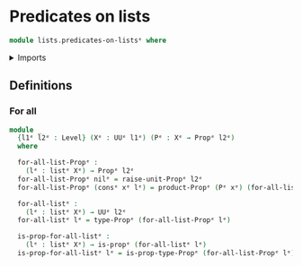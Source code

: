 # Predicates on lists

```agda
module lists.predicates-on-listsᵉ where
```

<details><summary>Imports</summary>

```agda
open import foundation.propositionsᵉ
open import foundation.unit-typeᵉ
open import foundation.universe-levelsᵉ

open import lists.listsᵉ
```

</details>

## Definitions

### For all

```agda
module _
  {l1ᵉ l2ᵉ : Level} (Xᵉ : UUᵉ l1ᵉ) (Pᵉ : Xᵉ → Propᵉ l2ᵉ)
  where

  for-all-list-Propᵉ :
    (lᵉ : listᵉ Xᵉ) → Propᵉ l2ᵉ
  for-all-list-Propᵉ nilᵉ = raise-unit-Propᵉ l2ᵉ
  for-all-list-Propᵉ (consᵉ xᵉ lᵉ) = product-Propᵉ (Pᵉ xᵉ) (for-all-list-Propᵉ lᵉ)

  for-all-listᵉ :
    (lᵉ : listᵉ Xᵉ) → UUᵉ l2ᵉ
  for-all-listᵉ lᵉ = type-Propᵉ (for-all-list-Propᵉ lᵉ)

  is-prop-for-all-listᵉ :
    (lᵉ : listᵉ Xᵉ) → is-propᵉ (for-all-listᵉ lᵉ)
  is-prop-for-all-listᵉ lᵉ = is-prop-type-Propᵉ (for-all-list-Propᵉ lᵉ)
```